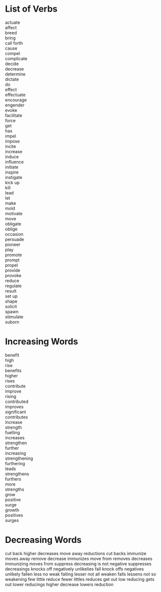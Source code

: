 # List of Verbs
actuate  
affect  
breed  
bring  
call forth  
cause  
compel  
complicate  
decide  
decrease  
determine  
dictate  
do  
effect  
effectuate  
encourage  
engender  
evoke  
facilitate  
force  
get  
has  
impel  
impose  
incite  
increase  
induce  
influence  
initiate  
inspire  
instigate  
kick up  
kill  
lead  
let  
make  
mold  
motivate  
move  
obligate  
oblige  
occasion  
persuade  
pioneer  
play  
promote  
prompt  
propel  
provide  
provoke  
reduce  
regulate  
result  
set up  
shape  
solicit  
spawn  
stimulate  
suborn  

# Increasing Words
benefit  
high   
rise  
benefits   
higher   
rises  
contribute   
improve   
rising  
contributed   
improves   
significant  
contributes   
increase   
strength  
fuelling   
increases   
strengthen  
further   
increasing   
strengthening  
furthering   
leads   
strengthens  
furthers   
more   
strengths  
grow   
positive   
surge  
growth   
positives   
surges  

# Decreasing Words
cut back 
higher 
decreases 
move away 
reductions
cut backs 
immunize 
moves away 
remove
decrease 
immunizes 
move from 
removes
decreases 
immunizing 
moves from 
suppress
decreasing 
is not 
negative 
suppresses
decreasings 
knocks off 
negatively 
unlikelies
fall 
knock offs 
negatives 
unlikely
fallen 
less 
no 
weak
falling 
lesser 
not all 
weaken
falls 
lessens 
not so 
weakening
few 
little 
reduce
fewer 
littles 
reduces
get out 
low 
reducing
gets out 
lower 
reducings
higher decrease 
lowers 
reduction
